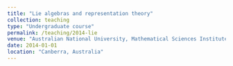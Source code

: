 ```yaml
---
title: "Lie algebras and representation theory"
collection: teaching
type: "Undergraduate course"
permalink: /teaching/2014-lie
venue: "Australian National University, Mathematical Sciences Institute"
date: 2014-01-01
location: "Canberra, Australia"
---
```

